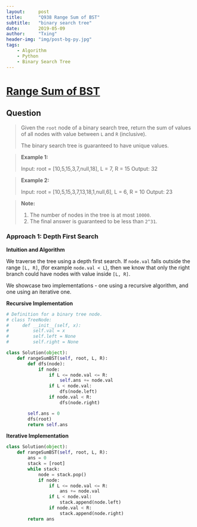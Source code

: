 ```yaml
---
layout:     post
title:      "Q938 Range Sum of BST"
subtitle:   "binary search tree"
date:       2019-05-09
author:     "Txing"
header-img: "img/post-bg-py.jpg"
tags:
    - Algorithm
    - Python
    - Binary Search Tree
---
```


# [Range Sum of BST](https://leetcode.com/problems/range-sum-of-bst/)

## Question

> Given the `root` node of a binary search tree, return the sum of values of all nodes with value between `L` and `R` (inclusive).
>
> The binary search tree is guaranteed to have unique values.

> **Example 1:**
>
> Input: root = [10,5,15,3,7,null,18], L = 7, R = 15
> Output: 32

> **Example 2:**
>
> Input: root = [10,5,15,3,7,13,18,1,null,6], L = 6, R = 10
> Output: 23

> **Note:**
>
> 1. The number of nodes in the tree is at most `10000`.
> 2. The final answer is guaranteed to be less than `2^31`.

### Approach 1: Depth First Search

**Intuition and Algorithm**

We traverse the tree using a depth first search. If `node.val` falls outside the range `[L, R]`, (for example `node.val < L`), then we know that only the right branch could have nodes with value inside `[L, R]`.

We showcase two implementations - one using a recursive algorithm, and one using an iterative one.

**Recursive Implementation**

```python
# Definition for a binary tree node.
# class TreeNode:
#     def __init__(self, x):
#         self.val = x
#         self.left = None
#         self.right = None

class Solution(object):
    def rangeSumBST(self, root, L, R):
        def dfs(node):
            if node:
                if L <= node.val <= R:
                    self.ans += node.val
                if L < node.val:
                    dfs(node.left)
                if node.val < R:
                    dfs(node.right)

        self.ans = 0
        dfs(root)
        return self.ans

```



**Iterative Implementation**

```python
class Solution(object):
    def rangeSumBST(self, root, L, R):
        ans = 0
        stack = [root]
        while stack:
            node = stack.pop()
            if node:
                if L <= node.val <= R:
                    ans += node.val
                if L < node.val:
                    stack.append(node.left)
                if node.val < R:
                    stack.append(node.right)
        return ans
```

